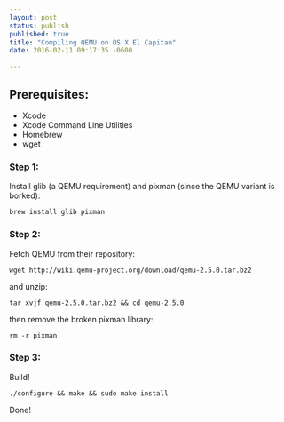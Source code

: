 ```yaml
---
layout: post
status: publish
published: true
title: "Compiling QEMU on OS X El Capitan"
date: 2016-02-11 09:17:35 -0600

---
```

## Prerequisites: 

* Xcode
* Xcode Command Line Utilities
* Homebrew
* wget


### Step 1:

Install glib (a QEMU requirement) and pixman (since the QEMU variant is borked):

`brew install glib pixman`

### Step 2:

Fetch QEMU from their repository:


`wget http://wiki.qemu-project.org/download/qemu-2.5.0.tar.bz2`

and unzip:

`tar xvjf qemu-2.5.0.tar.bz2 && cd qemu-2.5.0`



then remove the broken pixman library:


`rm -r pixman`

### Step 3:

Build!


`./configure && make && sudo make install`

Done!

 
                    
                    
